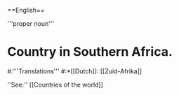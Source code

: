 ==English==

'''proper noun'''

# Country in Southern Africa.
#:'''Translations'''
#:*[[Dutch]]: [[Zuid-Afrika]]

''See:'' [[Countries of the world]]